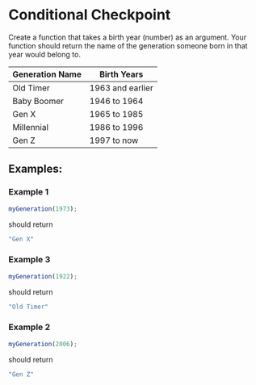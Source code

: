 # Conditional Checkpoint

Create a function that takes a birth year (number) as an argument. Your function should return the name of the generation someone born in that year would belong to.

| Generation Name | Birth Years |
| --- | --- |
| Old Timer | 1963 and earlier |
| Baby Boomer | 1946 to 1964 |
| Gen X | 1965 to 1985 |
| Millennial | 1986 to 1996 |
| Gen Z | 1997 to now |

## Examples:

### Example 1

```js
myGeneration(1973);
```

should return 

```js
"Gen X"
```

### Example 3

```js
myGeneration(1922);
```

should return


```js
"Old Timer"
```

### Example 2

```js
myGeneration(2006);
```

should return


```js
"Gen Z"
```
